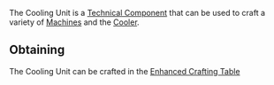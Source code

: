 The Cooling Unit is a [Technical Component](https://github.com/TheBusyBiscuit/Slimefun4/wiki/Technical-Components) that can be used to craft a variety of [Machines](https://github.com/TheBusyBiscuit/Slimefun4/wiki/Electric-Machines) and the [Cooler](https://github.com/TheBusyBiscuit/Slimefun4/wiki/Cooler).

## Obtaining
The Cooling Unit can be crafted in the [Enhanced Crafting Table](https://github.com/TheBusyBiscuit/Slimefun4/wiki/Enhanced-Crafting-Table)
